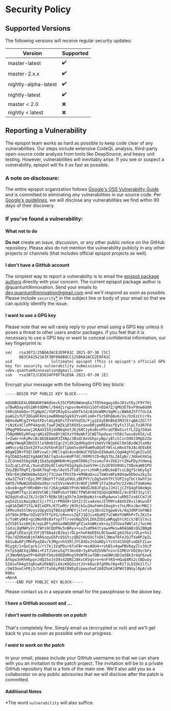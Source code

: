# Security Policy

## Supported Versions

The following versions will receive regular security updates:

| Version | Supported          |
| ------- | ------------------ |
| master-latest   | ✔️ |
| master-2.x.x   | ✔️ |
| nightly-alpha-latest   | ✔️ |
| nightly-latest   | ✔️ |
| master < 2.0   | :x: |
| nightly < latest   | :x: |

## Reporting a Vulnerability

The epispot team works as hard as possible to keep code clear of any vulnerabilities. Our steps include extensive CodeQL analysis, third-party open-source code analysis from tools like DeepSource, and heavy unit testing. However, vulnerabilities will inevitably arise. If you see or suspect a vulnerability, epispot will fix it as fast as possible.

### A note on disclosure:

The entire epispot organization follows [Google's OSS Vulnerability Guide](https://github.com/google/oss-vulnerability-guide) and is committed to eliminating *any* vulnerabilities in our source code. Per [Google's guidelines](https://github.com/google/oss-vulnerability-guide/blob/main/guide.md#response-process), we will disclose any vulnerabilities we find within 90 days of their discovery.

### If you've found a vulnerability:

#### What not to do

**Do not** create an issue, discussion, or any other public notice on the GitHub repository. Please also do not mention the vulnerability publicly in any other projects or channels (that includes official epispot projects as well).

#### I don't have a GitHub account

The simplest way to report a vulnerability is to email the [epispot package authors](https://pypi.org/project/epispot) directly with your concern. The current epispot package author is @quantum9innovation. Send your emails to dev.quantum9innovation@gmail.com and we'll respond as soon as possible. Please include `security`[*](#additional-notes) in the subject line or body of your email so that we can quickly identify the issue.

#### I want to use a GPG key

Please note that we will rarely reply to your email using a GPG key unless it poses a threat to other users and/or packages. If you feel that it is necessary to use a GPG key or want to conceal confidential information, our key fingerprint is:

```text
sec   rsa3072/25B6A3ACE2E9FA1C 2021-07-30 [SC]
      6B3C84252163F3BF00AB8CC125B6A3ACE2E9FA1C
uid                 [ultimate] epispot (This is epispot's official GPG key for security vulnerability submissions.) 
<dev.quantum9innovation@gmail.com>
ssb   rsa3072/C85634FF0F7A1E8A 2021-07-30 [E]
```

Encrypt your message with the following GPG key block:

```text
-----BEGIN PGP PUBLIC KEY BLOCK-----

mQGNBGEEkL0BDADKtW4dGeck35CPbRVAWaeqEa7f05kegwyoDoJ01vt6yJF9Y7Hj
u7BwRDayxDS1WhtODMel/044Zirgpvx9e4VUn1SOfnEGm7Z/qMU3ETbxF9Uw6UXH
t6RsGhmbDor7CgNpXC/YGP2R3yDsva6KTkt4/BiHsW8Mz9gMCv/BWA0ZSTf7dcIA
paAG2sfUTIDGaHFAVoimwRNbmp5gk92YveHlsm0+fSr50hQAo6/Uv/DzEzCCcr9s
HBXodwMCgZVY6atFDvlAGy6QFxTXY4YhdI6/Fjg1EXyEBhBk83M3lErqBAJZGl77
riNiKxXCloPP44qnXLTywF2WZkiDlROX5cooo0HjpmREHasfEyFsTJlpLTo3R7FO
VMqgP80xwowj2KAm5I5XjddNbqketJKj60C1y6xBcnFhraUTBw5ivtfLZZgJ50ak
J5BpHNNSyRFwqrqN1dZOneBYjNIXxYX9eWkf2CWETkpdoacrV50z7wxu8zK5k/uE
t+Zwmr+nKyMviBcAEQEAAbR3ZXBpc3BvdCAoVGhpcyBpcyBlcGlzcG90J3Mgb2Zm
aWNpYWwgR1BHIGtleSBmb3Igc2VjdXJpdHkgdnVsbmVyYWJpbGl0eSBzdWJtaXNz
aW9ucy4pIDxkZXYucXVhbnR1bTlpbm5vdmF0aW9uQGdtYWlsLmNvbT6JAc4EEwEK
ADgWIQRrPIQlIWPzvwCrjMEltqOs4un6HAUCYQSQvQIbAwULCQgHAgYVCgkICwIE
FgIDAQIeAQIXgAAKCRAltqOs4un6HPfdC/0XMVtCD+Bg57bLZAtgN//JHXeEXKSq
LZCdnmd35bg3bBj1ba5pQgWHbN+HigeH7D06jTsxsmu74+ZbE2r+ZKwFDy3tHmxq
SoZLqCLdYaL/XueuD20y8CloHzF65g3qdx2aeSYH+iZv2E95V0UGi7XBvmaW81PU
ZVyZBUTRqPI/QxOK7bqF+QulAeV5JTU8lysrczhHRjuHDL6eB7csLBgfScbKy5g7
TKUrEHj8WUH48wSOaXjfICUaxfPU15b+kM9BaDxu17kWVxWFp00Xqw9bbUuzky3u
xXw3Z7eXTrEpiJMfJBqVYTfsbEyU9ULzBEPVY/LDg5wVhTFCYUP2sgTbCtXwhY1e
GWYD/hMwW2UbGDded9orroIVVvnWv0t9rWGFj5RMF1F7a26afH/22xNeJfXmKmHw
s8ve8+gpPr0RnBW+rbCr26AjpNAEYPnH/W8dGJ60JFqSyJJH1ljCZYQ4gFO8eNgk
YogQmM7Tqc2CAOVVCNEjT8BPuhoYf0ECfPW5AY0EYQSQvQEMAOI/4c8T8T31ylVl
NZdgUtxEu2JX/2cQX7r9ENc5Bjg5h7mJUm9bpWztre4RpAwnxluRN57zx6CCm7jK
pq5eZLUzAwzpNzCSjr7Y1zrPRHd9+1DtZi3lvaAzmxJITM9YsAbVbIRxilWswv8f
vq83AZW871YG/WZCoOPk/K7CwMSrjN3hjkGu2HuFmHnI6egX+z7nLMhzcNxrM6CJ
lKMxu9a55lNvyy2OpyUIgTBOzq58MEYjxlnFizy3DcU2Vgpw6vk/0q3dRP1kFNB3
a5f8Ox3PBwrQZuQ7XfFfpYG/u9xnviZqfJ1QJiv4QaMI7uCWAVFUWRhP+TLIKzIo
S/ToWty0KE+gcQNoVBsBafsp7TlrveVNqZOVLIKkZSD1yWRqgbYcXCcV/BlSlVu1
aZVS8tSssKHj6/epLBFtyH4SodWGONFgPZieXoWKcek+ay33YUeafWNlat/7wcH6
lGXsL8gMWPyVcJYWYs9CQUPNv5nBRyv+soZseM94JtyawxMeswARAQABiQG2BBgB
CgAgFiEEazyEJSFj878Aq4zBJbajrOLp+hwFAmEEkL0CGwwACgkQJbajrOLp+hx1
fQv/dZO6mUBjm7ARGoquG5PcQSGtczQDZtKUSOcTxDklJNmaT6Fe2QJfXaRPJpZL
561u8w8PjPMnPpqI8v/k3MgcnhS5RlJFCAXDx3tOaNDylYzVtXCGhQFvoDEFZiav
M1ygX/1+QxCgrbJ/rt7kj1VqPDsr6foFBr+msA8U4+rohB1v4qwPBV0qyZlv3XcP
FnfpSqAEXqiNRAi+F2fJsmsuSq7Y3mi68+3yAYw9ZUVNfnzorG1MEUrhO28orbFy
jC3WoNHUpwYP+8dhDhfbGz68EDUMngS9VWTKiw7QB+zwU8WcQDJaSBk3rdqF6zwX
Afbpo3eRhHkpynJdQ25o1tO9s42QN128kvCKVgSre+6nFYKO+HGaQ4RS2ctBDuUy
5IHiwTH4gX3qKswK2RkNQlL6XzKDQ3nzt2V+k0ac8fghMo78g+R1TJLDIOk1lTi/
/SWIOooCnPOjS/54TrTuh6yP0ECRKDyEzpwashwF2A0ZhoK14PWVI8NGylRpArs0
K0Ou
=NenA
-----END PGP PUBLIC KEY BLOCK-----
```

Please contact us in a separate email for the passphrase to the above key.

#### I have a GitHub account and ...

##### I don't want to collaborate on a patch

That's completely fine. Simply email us (encrypted or not) and we'll get back to you as soon as possible with our progress.

##### I want to work on the patch

In your email, please include your GitHub username so that we can share with you an invitation to the patch project. The invitation will be to a private GitHub repository that is a fork of the main one. We'll also add you as a collaborator on any public advisories that we will disclose after the patch is committed.

#### Additional Notes

*The word `vulnerability` will also suffice.
